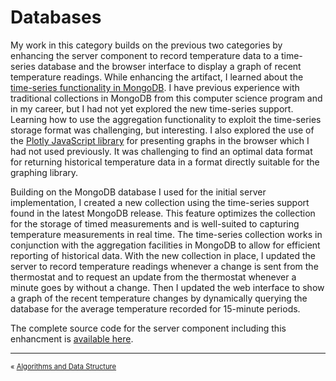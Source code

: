 # Databases
My work in this category builds on the previous two categories by enhancing the server component to record temperature data to a time-series database and the browser interface to display a graph of recent temperature readings. While enhancing the artifact, I learned about the [time-series functionality in MongoDB](https://www.mongodb.com/time-series). I have previous experience with traditional collections in MongoDB from this computer science program and in my career, but I had not yet explored the new time-series support. Learning how to use the aggregation functionality to exploit the time-series storage format was challenging, but interesting. I also explored the use of the [Plotly JavaScript library](https://plotly.com/javascript/) for presenting graphs in the browser which I had not used previously. It was challenging to find an optimal data format for returning historical temperature data in a format directly suitable for the graphing library.

Building on the MongoDB database I used for the initial server implementation, I created a new collection using the time-series support found in the latest MongoDB release. This feature optimizes the collection for the storage of timed measurements and is well-suited to capturing temperature measurements in real time. The time-series collection works in conjunction with the aggregation facilities in MongoDB to allow for efficient reporting of historical data. With the new collection in place, I updated the server to record temperature readings whenever a change is sent from the thermostat and to request an update from the thermostat whenever a minute goes by without a change. Then I updated the web interface to show a graph of the recent temperature changes by dynamically querying the database for the average temperature recorded for 15-minute periods.

The complete source code for the server component including this enhancment is [available here](https://github.com/erik-mattheis-snhu/thermostat-server).

<hr />
<p align="center">
<span style="font-size: 80%; float: left; padding-bottom: 1em;">« <a href="../algorithms-and-data-structure">Algorithms and Data Structure</a> &nbsp;</span>
</p>
